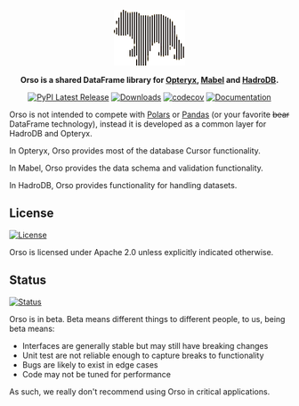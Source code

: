 <div align="center">

![Orso](https://raw.githubusercontent.com/mabel-dev/orso/main/orso.png)

**Orso is a shared DataFrame library for [Opteryx](https://opteryx.dev/), [Mabel](https://github.com/mabel-dev/mabel) and [HadroDB](https://github.com/mabel-dev/hadrodb).**

[![PyPI Latest Release](https://img.shields.io/pypi/v/orso.svg)](https://pypi.org/project/orso/)
[![Downloads](https://static.pepy.tech/badge/orso)](https://pepy.tech/project/orso)
[![codecov](https://codecov.io/gh/mabel-dev/orso/branch/main/graph/badge.svg?token=nl9JwOVdPs)](https://codecov.io/gh/mabel-dev/orso)
[![Documentation](https://img.shields.io/badge/Documentation-018EF5?logo=ReadMe&logoColor=fff&style=flat)](https://opteryx.dev/latest/get-started/ecosystem/orso/)

</div>

Orso is not intended to compete with [Polars](https://www.pola.rs/) or [Pandas](https://pandas.pydata.org/) (or your favorite ~~bear~~ DataFrame technology), instead it is developed as a common layer for HadroDB and Opteryx.

In Opteryx, Orso provides most of the database Cursor functionality.

In Mabel, Orso provides the data schema and validation functionality.

In HadroDB, Orso provides functionality for handling datasets.

## License

[![License](https://img.shields.io/badge/license-Apache%202.0-blue.svg)](https://github.com/mabel-dev/orso/blob/master/LICENSE)

Orso is licensed under Apache 2.0 unless explicitly indicated otherwise.

## Status

[![Status](https://img.shields.io/badge/Status-beta-orange)](https://github.com/mabel-dev/orso)

Orso is in beta. Beta means different things to different people, to us, being beta means:

- Interfaces are generally stable but may still have breaking changes
- Unit test are not reliable enough to capture breaks to functionality
- Bugs are likely to exist in edge cases
- Code may not be tuned for performance

As such, we really don't recommend using Orso in critical applications.